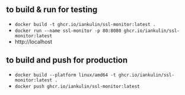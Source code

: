 ## to build & run for testing
- `docker build -t ghcr.io/iankulin/ssl-monitor:latest .`
- `docker run --name ssl-monitor -p 80:8080 ghcr.io/iankulin/ssl-monitor:latest`
- http://localhost

## to build and push for production
- `docker build --platform linux/amd64 -t ghcr.io/iankulin/ssl-monitor:latest .`
- `docker push ghcr.io/iankulin/ssl-monitor:latest`